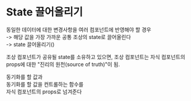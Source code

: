 # State 끌어올리기

동일한 데이터에 대한 변경사항을 여러 컴포넌트에 반영해야 할 경우  
-> 해당 값을 가장 가까운 공통 조상의 state로 끌어올린다  
-> state 끌어올리기()

조상 컴포넌트가 공유될 state를 소유하고 있으면, 조상 컴포넌트는 자식 컴포넌트의 props에 대한 "진리의 원천(source of truth)"이 됨.  

동기화를 할 값과  
동기화를 할 값을 컨트롤하는 함수를  
자식 컴포넌트의 props로 넘겨준다

